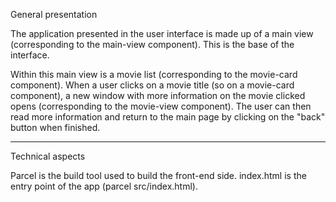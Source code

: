 General presentation

The application presented in the user interface is made up of a main view (corresponding to the main-view component). This is the base of the interface.

Within this main view is a movie list (corresponding to the movie-card component). When a user clicks on a movie title (so on a movie-card component), a new window with more information on the movie clicked opens (corresponding to the movie-view component). The user can then read more information and return to the main page by clicking on the "back" button when finished.

****

Technical aspects

Parcel is the build tool used to build the front-end side. index.html is the entry point of the app (parcel src/index.html). 